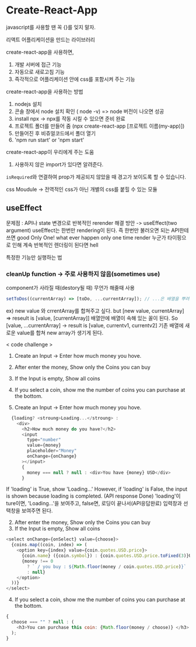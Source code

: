 # Create-React-App

javascript를 사용할 땐 꼭 {}를 잊지 말자.

리액트 어플리케이션을 만드는 라이브러리

create-react-app을 사용하면,

1. 개발 서버에 접근 기능
2. 자동으로 새로고침 기능
3. 즉각적으로 어플리케이션 안에 css를 포함시켜 주는 기능

create-react-app을 사용하는 방법

1. nodejs 설치
2. 콘솔 창에서 node 설치 확인 ( node -v) => node 버전이 나오면 성공
3. install npx -> npx를 작동 시킬 수 있으면 준비 완료
4. 프로젝트 폴더를 만들어 줌 (npx create-react-app [프로젝트 이름(my-app)])
5. 만들어진 후 비쥬얼코드에서 폴더 열기
6. 'npm run start' or 'npm start'

create-react-app이 우리에게 주는 도움

1. 사용하지 않은 import가 있다면 알려준다.

`isRequired`와 연결하여 prop가 제공되지 않았을 때
경고가 보이도록 할 수 있습니다.

css Moudule -> 전역적인 css가 아닌 개별의 css를 붙힐 수 있는 모듈

## useEffect

문제점 : API나 state 변경으로 반복적인 rerender
해결 방안 -> useEffect(two argument)
useEffect는 한번만 rendering이 된다. 즉 한번만 불러오면 되는 API한테쓰면 good
Only One! what ever happen only one time render
누군가 타이핑으로 인해 계속 반복적인 렌더링이 된다면 hell

특정한 기능만 실행하는 법

### cleanUp function -> 주로 사용하지 않음(sometimes use)

component가 사라질 때(destory될 때) 무언가 해줄때 사용

```js
setToDos((currentArray) => [toDo, ...currentArray]); // ...은 배열을 뿌려준다
```

ex) new value 와 crrentArray를 합쳐주고 싶다. but [new value, currentArray] => reseult is [value, [currentArray]] 배열안에 배열이 속해 있는 꼴이 된다.
So [value, ...currentArray] -> result is [value, currentv1, currentv2] 기존 배열에 새로운 value를 합쳐 new array가 생기게 된다.

< code challenge >

1. Create an Input -> Enter how much money you hove.
2. After enter the money, Show only the Coins you can buy
3. If the Input is empty, Show all coins
4. If you select a coin, show me the number of coins you can purchase at the bottom.

5. Create an Input -> Enter how much money you hove.

```js
  {loading? <stroung>Loading...</stroung> :
    <div>
      <h2>How much money do you have?</h2>
      <input
        type="number"
        value={money}
        placeholder="Money"
        onChange={onChange}
      ></input>
      {
        money === null ? null : <div>You have {money} USD</div>
      }
```

If 'loading' is True, show 'Loading...'
However, if 'loading' is False, the input is shown because loading is completed. (API response Done)
'loading'이 ture이면, 'Loading...'을 보여주고,
false면, 로딩이 끝나서(API응답완료) 입력창과 선택창을 보여주면 된다.

2. After enter the money, Show only the Coins you can buy
3. If the Input is empty, Show all coins

```js
<select onChange={onSelect} value={choose}>
  {coins.map((coin, index) => (
    <option key={index} value={coin.quotes.USD.price}>
      {coin.name} ({coin.symbol}) : {coin.quotes.USD.price.toFixed(3)}USD
      {money !== 0
        ? ` / you buy : ${Math.floor(money / coin.quotes.USD.price)}`
        : null}
    </option>
  ))}
</select>
```

4. If you select a coin, show me the number of coins you can purchase at the bottom.

```js
{
  choose === "" ? null : (
    <h3>You can purchase this coin: {Math.floor(money / choose)} </h3>
  );
}
```
